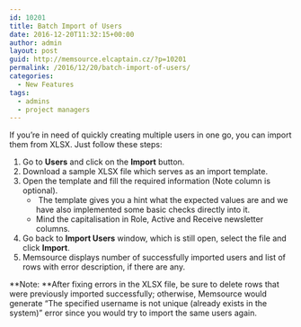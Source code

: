 ```yaml
---
id: 10201
title: Batch Import of Users
date: 2016-12-20T11:32:15+00:00
author: admin
layout: post
guid: http://memsource.elcaptain.cz/?p=10201
permalink: /2016/12/20/batch-import-of-users/
categories:
  - New Features
tags:
  - admins
  - project managers
---
```

If you&#8217;re in need of quickly creating multiple users in one go, you can import them from XLSX. Just follow these steps:

  1. Go to **Users** and click on the **Import** button.
  2. Download a sample XLSX file which serves as an import template.
  3. Open the template and fill the required information (Note column is optional). 
      *  The template gives you a hint what the expected values are and we have also implemented some basic checks directly into it.
      * Mind the capitalisation in Role, Active and Receive newsletter columns.
  4. Go back to **Import Users** window, which is still open, select the file and click **Import**.
  5. Memsource displays number of successfully imported users and list of rows with error description, if there are any.

**Note: **After fixing errors in the XLSX file, be sure to delete rows that were previously imported successfully; otherwise, Memsource would generate &#8220;The specified username is not unique (already exists in the system)&#8221; error since you would try to import the same users again.